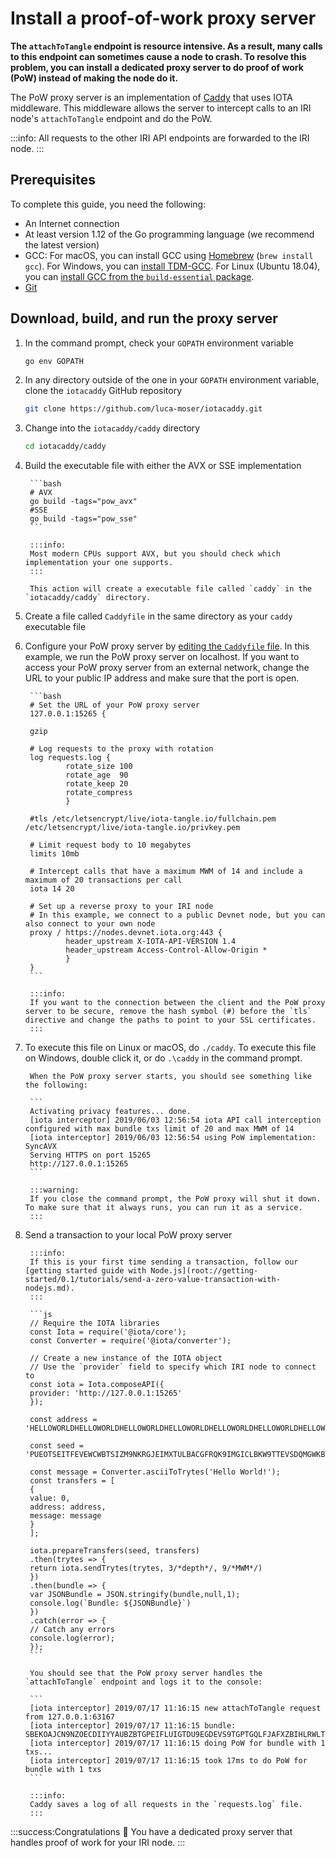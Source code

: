 # Install a proof-of-work proxy server

**The `attachToTangle` endpoint is resource intensive. As a result, many calls to this endpoint can sometimes cause a node to crash. To resolve this problem, you can install a dedicated proxy server to do proof of work (PoW) instead of making the node do it.**

The PoW proxy server is an implementation of [Caddy](https://caddyserver.com/) that uses IOTA middleware. This middleware allows the server to intercept calls to an IRI node's `attachToTangle` endpoint and do the PoW.

:::info:
All requests to the other IRI API endpoints are forwarded to the IRI node.
:::

## Prerequisites

To complete this guide, you need the following:

* An Internet connection
* At least version 1.12 of the Go programming language (we recommend the latest version)
* GCC: For macOS, you can install GCC using [Homebrew](https://brew.sh/) (`brew install gcc`). For Windows, you can [install TDM-GCC](http://tdm-gcc.tdragon.net/download). For Linux (Ubuntu 18.04), you can [install GCC from the `build-essential` package](https://linuxize.com/post/how-to-install-gcc-compiler-on-ubuntu-18-04/).
* [Git](https://git-scm.com/downloads)

## Download, build, and run the proxy server

1. In the command prompt, check your `GOPATH` environment variable

    ```bash
    go env GOPATH
    ````

2. In any directory outside of the one in your `GOPATH` environment variable, clone the `iotacaddy` GitHub repository

    ```bash
    git clone https://github.com/luca-moser/iotacaddy.git
    ```

3. Change into the `iotacaddy/caddy` directory

    ```bash
    cd iotacaddy/caddy
    ```

4. Build the executable file with either the AVX or SSE implementation

        ```bash
        # AVX
        go build -tags="pow_avx"
        #SSE
        go build -tags="pow_sse"
        ```

        :::info:
        Most modern CPUs support AVX, but you should check which implementation your one supports.
        :::

        This action will create a executable file called `caddy` in the `iotacaddy/caddy` directory.

5. Create a file called `Caddyfile` in the same directory as your `caddy` executable file

6. Configure your PoW proxy server by [editing the `Caddyfile` file](https://caddyserver.com/tutorial/caddyfile). In this example, we run the PoW proxy server on localhost. If you want to access your PoW proxy server from an external network, change the URL to your public IP address and make sure that the port is open. 

        ```bash
        # Set the URL of your PoW proxy server
        127.0.0.1:15265 {

        gzip

        # Log requests to the proxy with rotation
        log requests.log {
                rotate_size 100
                rotate_age  90
                rotate_keep 20
                rotate_compress
                }

        #tls /etc/letsencrypt/live/iota-tangle.io/fullchain.pem /etc/letsencrypt/live/iota-tangle.io/privkey.pem

        # Limit request body to 10 megabytes
        limits 10mb

        # Intercept calls that have a maximum MWM of 14 and include a maximum of 20 transactions per call
        iota 14 20

        # Set up a reverse proxy to your IRI node
        # In this example, we connect to a public Devnet node, but you can also connect to your own node
        proxy / https://nodes.devnet.iota.org:443 {
                header_upstream X-IOTA-API-VERSION 1.4
                header_upstream Access-Control-Allow-Origin *
                }
        }
        ```

        :::info:
        If you want to the connection between the client and the PoW proxy server to be secure, remove the hash symbol (#) before the `tls` directive and change the paths to point to your SSL certificates.
        :::

7. To execute this file on Linux or macOS, do `./caddy`. To execute this file on Windows, double click it, or do `.\caddy` in the command prompt.

        When the PoW proxy server starts, you should see something like the following:

        ```
        Activating privacy features... done.                                                                                             
        [iota interceptor] 2019/06/03 12:56:54 iota API call interception configured with max bundle txs limit of 20 and max MWM of 14   
        [iota interceptor] 2019/06/03 12:56:54 using PoW implementation: SyncAVX                                                                             
        Serving HTTPS on port 15265                                                                                                      
        http://127.0.0.1:15265
        ```

        :::warning:
        If you close the command prompt, the PoW proxy will shut it down. To make sure that it always runs, you can run it as a service.
        :::

8. Send a transaction to your local PoW proxy server

        :::info:
        If this is your first time sending a transaction, follow our [getting started guide with Node.js](root://getting-started/0.1/tutorials/send-a-zero-value-transaction-with-nodejs.md).
        :::

        ```js
        // Require the IOTA libraries
        const Iota = require('@iota/core');
        const Converter = require('@iota/converter');

        // Create a new instance of the IOTA object
        // Use the `provider` field to specify which IRI node to connect to
        const iota = Iota.composeAPI({
        provider: 'http://127.0.0.1:15265'
        });

        const address = 'HELLOWORLDHELLOWORLDHELLOWORLDHELLOWORLDHELLOWORLDHELLOWORLDHELLOWORLDHELLOWORLDD';

        const seed = 'PUEOTSEITFEVEWCWBTSIZM9NKRGJEIMXTULBACGFRQK9IMGICLBKW9TTEVSDQMGWKBXPVCBMMCXWMNPDX';

        const message = Converter.asciiToTrytes('Hello World!');
        const transfers = [
        {
        value: 0,
        address: address,
        message: message
        }
        ];

        iota.prepareTransfers(seed, transfers)
        .then(trytes => {
        return iota.sendTrytes(trytes, 3/*depth*/, 9/*MWM*/)
        })
        .then(bundle => {
        var JSONBundle = JSON.stringify(bundle,null,1);
        console.log(`Bundle: ${JSONBundle}`)
        })
        .catch(error => {
        // Catch any errors
        console.log(error);
        });
        ```

        You should see that the PoW proxy server handles the `attachToTangle` endpoint and logs it to the console:

        ```
        [iota interceptor] 2019/07/17 11:16:15 new attachToTangle request from 127.0.0.1:63167
        [iota interceptor] 2019/07/17 11:16:15 bundle: SBEKOAJCN9NZOECDIIYYAUBZBTGPEIFLUIGTDU9EGDEVS9TGPTGQLFJAFXZBIHLRWLTAZLALRXOFOPTXB
        [iota interceptor] 2019/07/17 11:16:15 doing PoW for bundle with 1 txs...
        [iota interceptor] 2019/07/17 11:16:15 took 17ms to do PoW for bundle with 1 txs
        ```

        :::info:
        Caddy saves a log of all requests in the `requests.log` file.
        :::

:::success:Congratulations :tada:
You have a dedicated proxy server that handles proof of work for your IRI node.
:::
